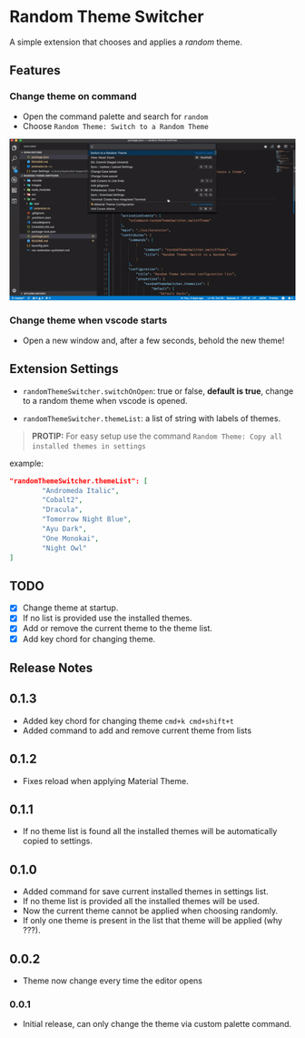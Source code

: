 # Random Theme Switcher

A simple extension that chooses and applies a *random* theme.

## Features

### Change theme on command

- Open the command palette and search for `random`
- Choose `Random Theme: Switch to a Random Theme`

![Change the current Theme](media/rts.gif)

### Change theme when vscode starts

- Open a new window and, after a few seconds, behold the new theme!

## Extension Settings

- `randomThemeSwitcher.switchOnOpen`: true or false, __default is true__, change to a random theme when vscode is opened.

- `randomThemeSwitcher.themeList`: a list of string with labels of themes.

> __PROTIP:__ For easy setup use the command `Random Theme: Copy all installed themes in settings`

example:

```json
"randomThemeSwitcher.themeList": [
        "Andromeda Italic",
        "Cobalt2",
        "Dracula",
        "Tomorrow Night Blue",
        "Ayu Dark",
        "One Monokai",
        "Night Owl"
]
```

## TODO

- [x] Change theme at startup.
- [x] If no list is provided use the installed themes.
- [x] Add or remove the current theme to the theme list.
- [x] Add key chord for changing theme.

## Release Notes

## 0.1.3

- Added key chord for changing theme `cmd+k cmd+shift+t`
- Added command to add and remove current theme from lists

## 0.1.2

- Fixes reload when applying Material Theme.

## 0.1.1

- If no theme list is found all the installed themes will be automatically copied to settings.

## 0.1.0

- Added command for save current installed themes in settings list.
- If no theme list is provided all the installed themes will be used.
- Now the current theme cannot be applied when choosing randomly.
- If only one theme is present in the list that theme will be applied (why ???).

## 0.0.2

- Theme now change every time the editor opens

### 0.0.1

- Initial release, can only change the theme via custom palette command.
